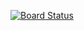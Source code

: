[![Board Status](https://dev.azure.com/rexustraya/3150c7db-b173-45bb-8897-c4afa8dcca0c/805464a1-609c-47ba-9c00-d11d9bafd575/_apis/work/boardbadge/5961aa25-8f9b-4c6c-bf35-610271c3ef55)](https://dev.azure.com/rexustraya/3150c7db-b173-45bb-8897-c4afa8dcca0c/_boards/board/t/805464a1-609c-47ba-9c00-d11d9bafd575/Microsoft.RequirementCategory)